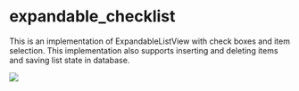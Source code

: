 expandable_checklist
====================

This is an implementation of ExpandableListView with check boxes and item selection. 
This implementation also supports inserting and deleting items and saving list state in database.

<img src=https://dl.dropboxusercontent.com/u/82949284/github/expandable_checklist/Screenshot_2014-06-16-22-43-21.png>
